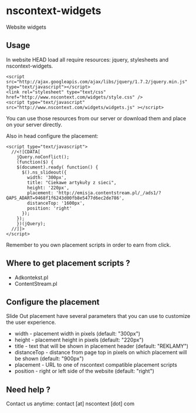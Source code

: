 nscontext-widgets
=================

Website widgets


## Usage 

In website HEAD load all require resources: jquery, stylesheets and nscontext-widgets.

    <script src="http://ajax.googleapis.com/ajax/libs/jquery/1.7.2/jquery.min.js" type="text/javascript"></script>
    <link rel="stylesheet" type="text/css" href="http://www.nscontext.com/widgets/style.css" />
    <script type="text/javascript" src="http://www.nscontext.com/widgets/widgets.js" ></script>

You can use those resources from our server or download them and place on your server directly.

Also in head configure the placement:

    <script type="text/javascript">
      //<![CDATA[
        jQuery.noConflict();
        (function($) {
        $(document).ready( function() {
          $().ns_slideout({
            width: '300px',
            title: "Ciekawe artykuły z sieci",
            height: '220px',
            placement: 'http://emisja.contentstream.pl/_/ads1/?QAPS_ADART=9468f1f6243d00fb8e5477d6ec2de786',
            distanceTop: '1600px',
            position: 'right'
          });
        });
        })(jQuery);
      //]]>
    </script>

Remember to you own placement scripts in order to earn from click.

## Where to get placement scripts ?

* Adkontekst.pl
* ContentStream.pl 


## Configure the placement

Slide Out placement have several parameters that you can use to customize the user experience.

* width - placement width in pixels (default: "300px")
* height - placement height in pixels (default: "220px")
* title - text that will be shown in placement header (default: "REKLAMY")
* distanceTop - distance from page top in pixels on which placement will be shown (default: "900px")
* placement - URL to one of nscontext compatible placement scripts
* position - right or left side of the website (default: "right")

## Need help ?

Contact us anytime: contact [at] nscontext [dot] com
